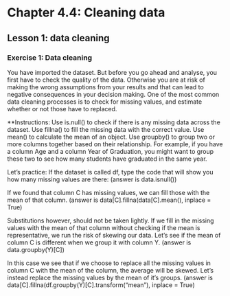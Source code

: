 # Chapter 4.4: Cleaning data

## Lesson 1: data cleaning

### Exercise 1: Data cleaning

You have imported the dataset. But before you go ahead and analyse, you first have to check the quality of the data. Otherwise you are at risk of making the wrong assumptions from your results and that can lead to negative consequences in your decision making. One of the most common data cleaning processes is to check for missing values, and estimate whether or not those have to replaced. 

**Instructions:
Use is.null() to check if there is any missing data across the dataset.
Use fillna() to fill the missing data with the correct value.
Use mean() to calculate the mean of an object.
Use groupby() to group two or more columns together based on their relationship. For example, if you have a column Age and a column Year of Graduation, you might want to group these two to see how many students have graduated in the same year.

Let’s practice: 
If the dataset is called df, type the code that will show you how many missing values are there:
(answer is data.isnull())

If we found that column C  has missing values, we can fill those with the mean of that column.
(answer is data[C].fillna(data[C].mean(), inplace = True)

Substitutions however, should not be taken lightly. If we fill in the missing values with the mean of that column without checking if the mean is representative, we run the risk of skewing our data. Let’s see if the mean of column C is different when we group it with column Y. 
(answer is data.groupby(Y)[C])

In this case we see that if we choose to replace all the missing values in column C with the mean of the column, the average will be skewed. Let’s instead replace the missing values by the mean of it’s groups.
(answer is data[C].fillna(df.groupby(Y)[C].transform(“mean”), inplace = True)



